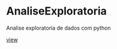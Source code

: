# AnaliseExploratoria
Analise exploratoria de dados com python

[view](https://nbviewer.jupyter.org/github/bernardo300/analiseExploratoria/tree/main/)
